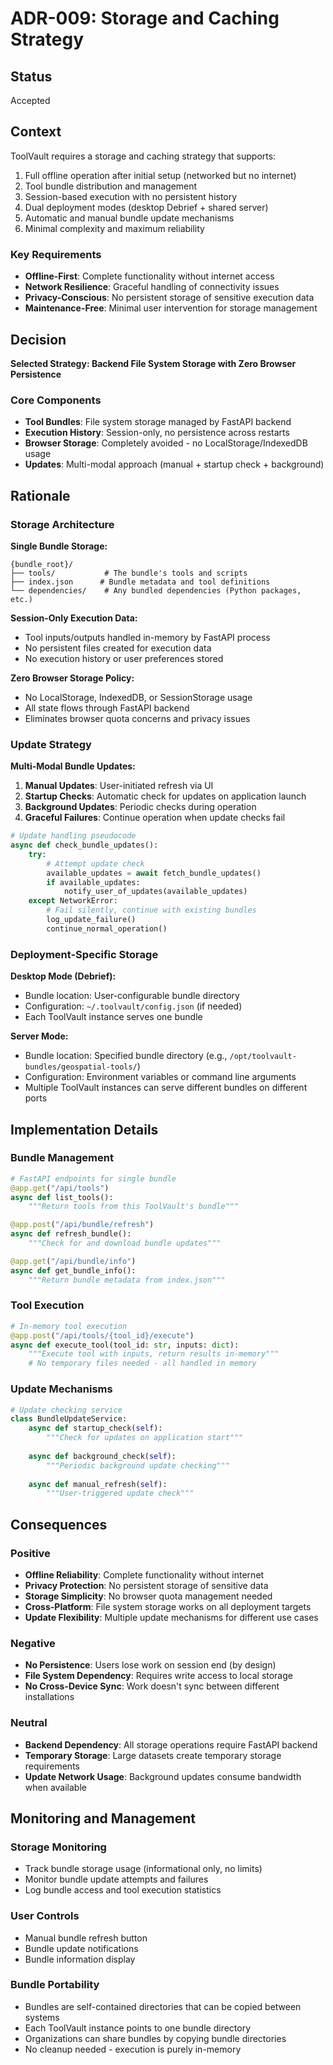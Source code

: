 # ADR-009: Storage and Caching Strategy

## Status
Accepted

## Context

ToolVault requires a storage and caching strategy that supports:
1. Full offline operation after initial setup (networked but no internet)
2. Tool bundle distribution and management
3. Session-based execution with no persistent history
4. Dual deployment modes (desktop Debrief + shared server)
5. Automatic and manual bundle update mechanisms
6. Minimal complexity and maximum reliability

### Key Requirements
- **Offline-First**: Complete functionality without internet access
- **Network Resilience**: Graceful handling of connectivity issues
- **Privacy-Conscious**: No persistent storage of sensitive execution data
- **Maintenance-Free**: Minimal user intervention for storage management

## Decision

**Selected Strategy: Backend File System Storage with Zero Browser Persistence**

### Core Components
- **Tool Bundles**: File system storage managed by FastAPI backend
- **Execution History**: Session-only, no persistence across restarts
- **Browser Storage**: Completely avoided - no LocalStorage/IndexedDB usage
- **Updates**: Multi-modal approach (manual + startup check + background)

## Rationale

### Storage Architecture

**Single Bundle Storage:**
```
{bundle_root}/
├── tools/           # The bundle's tools and scripts
├── index.json      # Bundle metadata and tool definitions
└── dependencies/    # Any bundled dependencies (Python packages, etc.)
```

**Session-Only Execution Data:**
- Tool inputs/outputs handled in-memory by FastAPI process
- No persistent files created for execution data
- No execution history or user preferences stored

**Zero Browser Storage Policy:**
- No LocalStorage, IndexedDB, or SessionStorage usage
- All state flows through FastAPI backend
- Eliminates browser quota concerns and privacy issues

### Update Strategy

**Multi-Modal Bundle Updates:**
1. **Manual Updates**: User-initiated refresh via UI
2. **Startup Checks**: Automatic check for updates on application launch
3. **Background Updates**: Periodic checks during operation
4. **Graceful Failures**: Continue operation when update checks fail

```python
# Update handling pseudocode
async def check_bundle_updates():
    try:
        # Attempt update check
        available_updates = await fetch_bundle_updates()
        if available_updates:
            notify_user_of_updates(available_updates)
    except NetworkError:
        # Fail silently, continue with existing bundles
        log_update_failure()
        continue_normal_operation()
```

### Deployment-Specific Storage

**Desktop Mode (Debrief):**
- Bundle location: User-configurable bundle directory
- Configuration: `~/.toolvault/config.json` (if needed)
- Each ToolVault instance serves one bundle

**Server Mode:**
- Bundle location: Specified bundle directory (e.g., `/opt/toolvault-bundles/geospatial-tools/`)
- Configuration: Environment variables or command line arguments
- Multiple ToolVault instances can serve different bundles on different ports

## Implementation Details

### Bundle Management
```python
# FastAPI endpoints for single bundle
@app.get("/api/tools")
async def list_tools():
    """Return tools from this ToolVault's bundle"""

@app.post("/api/bundle/refresh")  
async def refresh_bundle():
    """Check for and download bundle updates"""

@app.get("/api/bundle/info")
async def get_bundle_info():
    """Return bundle metadata from index.json"""
```

### Tool Execution
```python
# In-memory tool execution
@app.post("/api/tools/{tool_id}/execute")
async def execute_tool(tool_id: str, inputs: dict):
    """Execute tool with inputs, return results in-memory"""
    # No temporary files needed - all handled in memory
```

### Update Mechanisms
```python
# Update checking service
class BundleUpdateService:
    async def startup_check(self):
        """Check for updates on application start"""
    
    async def background_check(self):
        """Periodic background update checking"""
    
    async def manual_refresh(self):
        """User-triggered update check"""
```

## Consequences

### Positive
- **Offline Reliability**: Complete functionality without internet
- **Privacy Protection**: No persistent storage of sensitive data
- **Storage Simplicity**: No browser quota management needed
- **Cross-Platform**: File system storage works on all deployment targets
- **Update Flexibility**: Multiple update mechanisms for different use cases

### Negative
- **No Persistence**: Users lose work on session end (by design)
- **File System Dependency**: Requires write access to local storage
- **No Cross-Device Sync**: Work doesn't sync between different installations

### Neutral
- **Backend Dependency**: All storage operations require FastAPI backend
- **Temporary Storage**: Large datasets create temporary storage requirements
- **Update Network Usage**: Background updates consume bandwidth when available

## Monitoring and Management

### Storage Monitoring
- Track bundle storage usage (informational only, no limits)  
- Monitor bundle update attempts and failures
- Log bundle access and tool execution statistics

### User Controls
- Manual bundle refresh button
- Bundle update notifications
- Bundle information display

### Bundle Portability
- Bundles are self-contained directories that can be copied between systems
- Each ToolVault instance points to one bundle directory
- Organizations can share bundles by copying bundle directories
- No cleanup needed - execution is purely in-memory